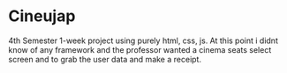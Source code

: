 # Cineujap

4th Semester 1-week project using purely html, css, js. At this point i didnt know of any framework and
the professor wanted a cinema seats select screen and to grab the user data and make a receipt.

